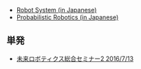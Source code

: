 <ul>
 <li><a href="https://lab.ueda.asia/?page_id=169">Robot System (in Japanese)</a></li>
 <li><a href="https://lab.ueda.asia/?page_id=180">Probabilistic Robotics (in Japanese)</a></li>
</ul>

<h2>単発</h2>

<ul>
	<li><a href="https://lab.ueda.asia/?presenpress=2016%e5%b9%b4%e5%ba%a6-%e6%9c%aa%e6%9d%a5%e3%83%ad%e3%83%9c%e3%83%86%e3%82%a3%e3%82%af%e3%82%b9%e7%b7%8f%e5%90%88%e3%82%bb%e3%83%9f%e3%83%8a%e3%83%bc%ef%bc%92">未来ロボティクス総合セミナー2 2016/7/13</a></li>
</ul>



